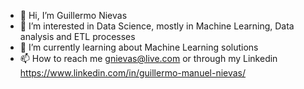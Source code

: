 - 👋 Hi, I’m Guillermo Nievas
- 👀 I’m interested in Data Science, mostly in Machine Learning, Data analysis and ETL processes
- 🌱 I’m currently learning about Machine Learning solutions
- 📫 How to reach me gnievas@live.com or through my Linkedin https://www.linkedin.com/in/guillermo-manuel-nievas/

<!---
gnievas92/gnievas92 is a ✨ special ✨ repository because its `README.md` (this file) appears on your GitHub profile.
You can click the Preview link to take a look at your changes.
--->
